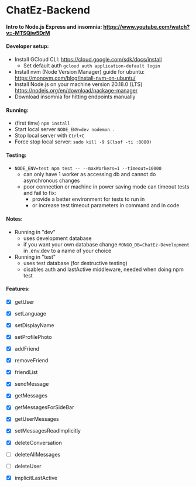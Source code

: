 # ChatEz-Backend

#### Intro to Node.js Express and insomnia: https://www.youtube.com/watch?v=-MTSQjw5DrM

#### Developer setup:

- Install GCloud CLI: https://cloud.google.com/sdk/docs/install
  - Set default auth `gcloud auth application-default login`
- Install nvm (Node Version Manager) guide for ubuntu: https://monovm.com/blog/install-nvm-on-ubuntu/
- Install Node.js on your machine version 20.18.0 (LTS) https://nodejs.org/en/download/package-manager
- Download insomnia for hitting endpoints manually

#### Running:

- (first time) `npm install`
- Start local server `NODE_ENV=dev nodemon .`
- Stop local server with `Ctrl+C`
- Force stop local server: `sudo kill -9 $(lsof -ti :8080)`

#### Testing:

- `NODE_ENV=test npm test -- --maxWorkers=1 --timeout=10000`
  - can only have 1 worker as accessing db and cannot do asynchronous changes
  - poor connection or machine in power saving mode can timeout tests and fail to fix:
    - provide a better environment for tests to run in
    - or increase test timeout parameters in command and in code

#### Notes:

- Running in "dev"
  - uses development database
  - if you want your own database change `MONGO_DB=ChatEz-Development` in .env.dev to a name of your choice
- Running in "test"
  - uses test database (for destructive testing)
  - disables auth and lastActive middleware, needed when doing npm test

#### Features:

- [x] getUser
- [x] setLanguage
- [x] setDisplayName
- [x] setProfilePhoto

- [x] addFriend
- [x] removeFriend
- [x] friendList

- [x] sendMessage
- [x] getMessages
- [x] getMessagesForSideBar
- [x] getUserMessages
- [x] setMessagesReadImplicitly

- [x] deleteConversation
- [ ] deleteAllMessages
- [ ] deleteUser

- [x] implicitLastActive

